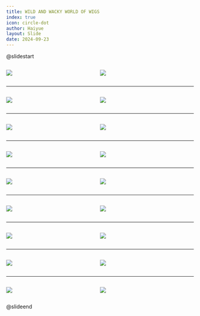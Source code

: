```yaml
---
title: WILD AND WACKY WORLD OF WIGS
index: true
icon: circle-dot
author: Haiyue
layout: Slide
date: 2024-09-23
---
```

 
@slidestart

<div style="display:flex">
<div style="flex:1">

![](https://raw.githubusercontent.com/yclord/reading/refs/heads/master/english/Level-V/WILD%20AND%20WACKY%20WORLD%20OF%20WIGS/001.webp)
</div>
<div style="flex:1">

![](https://raw.githubusercontent.com/yclord/reading/refs/heads/master/english/Level-V/WILD%20AND%20WACKY%20WORLD%20OF%20WIGS/002.webp)
</div>
</div>

---

<div style="display:flex">
<div style="flex:1">

![](https://raw.githubusercontent.com/yclord/reading/refs/heads/master/english/Level-V/WILD%20AND%20WACKY%20WORLD%20OF%20WIGS/003.webp)
</div>
<div style="flex:1">

![](https://raw.githubusercontent.com/yclord/reading/refs/heads/master/english/Level-V/WILD%20AND%20WACKY%20WORLD%20OF%20WIGS/004.webp)
</div>
</div>

---

<div style="display:flex">
<div style="flex:1">

![](https://raw.githubusercontent.com/yclord/reading/refs/heads/master/english/Level-V/WILD%20AND%20WACKY%20WORLD%20OF%20WIGS/005.webp)
</div>
<div style="flex:1">

![](https://raw.githubusercontent.com/yclord/reading/refs/heads/master/english/Level-V/WILD%20AND%20WACKY%20WORLD%20OF%20WIGS/006.webp)
</div>
</div>

---

<div style="display:flex">
<div style="flex:1">

![](https://raw.githubusercontent.com/yclord/reading/refs/heads/master/english/Level-V/WILD%20AND%20WACKY%20WORLD%20OF%20WIGS/007.webp)
</div>
<div style="flex:1">

![](https://raw.githubusercontent.com/yclord/reading/refs/heads/master/english/Level-V/WILD%20AND%20WACKY%20WORLD%20OF%20WIGS/008.webp)
</div>
</div>

---

<div style="display:flex">
<div style="flex:1">

![](https://raw.githubusercontent.com/yclord/reading/refs/heads/master/english/Level-V/WILD%20AND%20WACKY%20WORLD%20OF%20WIGS/009.webp)
</div>
<div style="flex:1">

![](https://raw.githubusercontent.com/yclord/reading/refs/heads/master/english/Level-V/WILD%20AND%20WACKY%20WORLD%20OF%20WIGS/010.webp)
</div>
</div>

---

<div style="display:flex">
<div style="flex:1">

![](https://raw.githubusercontent.com/yclord/reading/refs/heads/master/english/Level-V/WILD%20AND%20WACKY%20WORLD%20OF%20WIGS/011.webp)
</div>
<div style="flex:1">

![](https://raw.githubusercontent.com/yclord/reading/refs/heads/master/english/Level-V/WILD%20AND%20WACKY%20WORLD%20OF%20WIGS/012.webp)
</div>
</div>

---

<div style="display:flex">
<div style="flex:1">

![](https://raw.githubusercontent.com/yclord/reading/refs/heads/master/english/Level-V/WILD%20AND%20WACKY%20WORLD%20OF%20WIGS/013.webp)
</div>
<div style="flex:1">

![](https://raw.githubusercontent.com/yclord/reading/refs/heads/master/english/Level-V/WILD%20AND%20WACKY%20WORLD%20OF%20WIGS/014.webp)
</div>
</div>

---

<div style="display:flex">
<div style="flex:1">

![](https://raw.githubusercontent.com/yclord/reading/refs/heads/master/english/Level-V/WILD%20AND%20WACKY%20WORLD%20OF%20WIGS/015.webp)
</div>
<div style="flex:1">

![](https://raw.githubusercontent.com/yclord/reading/refs/heads/master/english/Level-V/WILD%20AND%20WACKY%20WORLD%20OF%20WIGS/016.webp)
</div>
</div>

---

<div style="display:flex">
<div style="flex:1">

![](https://raw.githubusercontent.com/yclord/reading/refs/heads/master/english/Level-V/WILD%20AND%20WACKY%20WORLD%20OF%20WIGS/017.webp)
</div>
<div style="flex:1">

![](https://raw.githubusercontent.com/yclord/reading/refs/heads/master/english/Level-V/WILD%20AND%20WACKY%20WORLD%20OF%20WIGS/018.webp)
</div>
</div>

@slideend